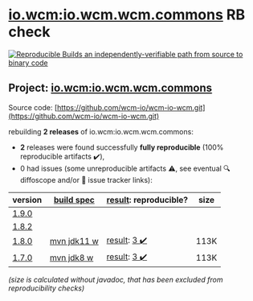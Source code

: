 [io.wcm:io.wcm.wcm.commons](https://central.sonatype.com/artifact/io.wcm/io.wcm.wcm.commons/1.8.0/versions) RB check
=======

[![Reproducible Builds](https://reproducible-builds.org/images/logos/rb.svg) an independently-verifiable path from source to binary code](https://reproducible-builds.org/)

## Project: [io.wcm:io.wcm.wcm.commons](https://central.sonatype.com/artifact/io.wcm/io.wcm.wcm.commons/1.8.0/versions)

Source code: [https://github.com/wcm-io/wcm-io-wcm.git](https://github.com/wcm-io/wcm-io-wcm.git)

rebuilding **2 releases** of io.wcm:io.wcm.wcm.commons:
- **2** releases were found successfully **fully reproducible** (100% reproducible artifacts :heavy_check_mark:),
- 0 had issues (some unreproducible artifacts :warning:, see eventual :mag: diffoscope and/or :memo: issue tracker links):

| version | [build spec](/BUILDSPEC.md) | [result](https://reproducible-builds.org/docs/jvm/): reproducible? | size |
| -- | --------- | ------ | -- |
| [1.9.0](https://central.sonatype.com/artifact/io.wcm/io.wcm.wcm.commons/1.9.0/pom) | | | |
| [1.8.2](https://central.sonatype.com/artifact/io.wcm/io.wcm.wcm.commons/1.8.2/pom) | | | |
| [1.8.0](https://central.sonatype.com/artifact/io.wcm/io.wcm.wcm.commons/1.8.0/pom) | [mvn jdk11 w](wcm-commons-1.8.0.buildspec) | [result](io.wcm.wcm.commons-1.8.0.buildinfo): [3 :heavy_check_mark: ](io.wcm.wcm.commons-1.8.0.buildcompare) | 113K |
| [1.7.0](https://central.sonatype.com/artifact/io.wcm/io.wcm.wcm.commons/1.7.0/pom) | [mvn jdk8 w](wcm-commons-1.7.0.buildspec) | [result](io.wcm.wcm.commons-1.7.0.buildinfo): [3 :heavy_check_mark: ](io.wcm.wcm.commons-1.7.0.buildcompare) | 113K |

<i>(size is calculated without javadoc, that has been excluded from reproducibility checks)</i>
